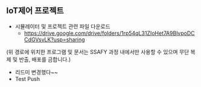 ## IoT제어 프로젝트

* 시뮬레이터 및 프로젝트 관련 파일 다운로드
  - https://drive.google.com/drive/folders/1rp54qL31ZIoHet7A9BlvpoDCCdGVsvLK?usp=sharing

(위 경로에 위치한 프로그램 및 문서는 SSAFY 과정 내에서만 사용할 수 있으며 무단 복제 및 반출, 배포를 금합니다.)

- 리드미 변경했다~~
- Test Push

